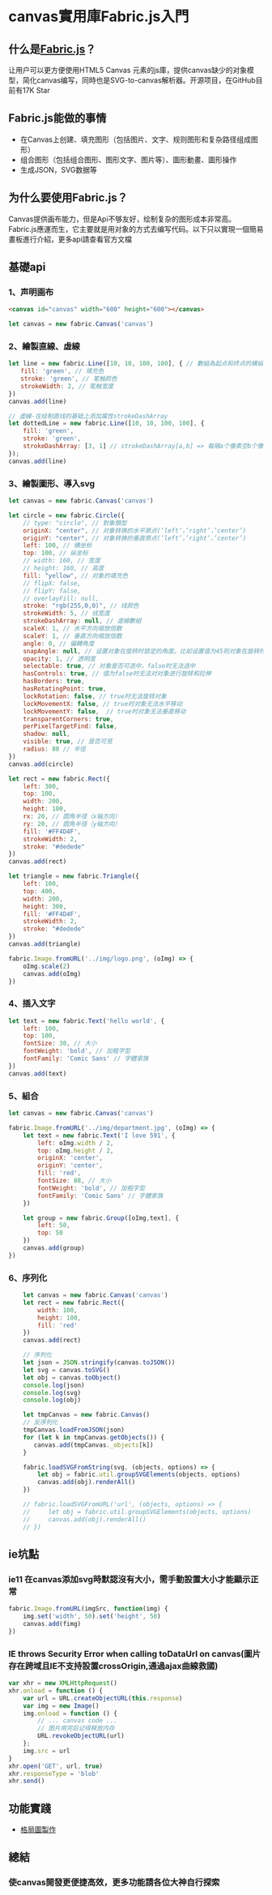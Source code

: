 # canvas實用庫Fabric.js入門

## 什么是[Fabric.js](https://github.com/fabricjs/fabric.js "Fabric")？
让用户可以更方便使用HTML5 Canvas 元素的js庫，提供canvas缺少的对象模型，简化canvas编写，同時也是SVG-to-canvas解析器。开源项目，在GitHub目前有17K Star

## Fabric.js能做的事情
+ 在Canvas上创建、填充图形（包括图片、文字、规则图形和复杂路径组成图形）
+ 组合图形（包括组合图形、图形文字、图片等）、圖形動畫、圖形操作
+ 生成JSON，SVG数据等

## 为什么要使用Fabric.js？
Canvas提供画布能力，但是Api不够友好，绘制复杂的图形成本非常高。Fabric.js應運而生，它主要就是用对象的方式去编写代码。以下只以實現一個簡易畫板進行介紹，更多api請查看官方文檔

## 基礎api

### 1、声明画布

```html
<canvas id="canvas" width="600" height="600"></canvas>
```

```javaScript
let canvas = new fabric.Canvas('canvas')
```

### 2、繪製直線、虛線
```javaScript
let line = new fabric.Line([10, 10, 100, 100], { // 數組為起点和终点的横纵坐标
　　fill: 'green', // 填充色
　　stroke: 'green', // 笔触颜色
　　strokeWidth: 2, // 笔触宽度
})
canvas.add(line)

// 虛線-在绘制直线的基础上添加属性strokeDashArray
let dottedLine = new fabric.Line([10, 10, 100, 100], {
    fill: 'green',
    stroke: 'green',
    strokeDashArray: [3, 1] // strokeDashArray[a,b] => 每隔a个像素空b个像素
});
canvas.add(line)
```

### 3、繪製圖形、導入svg
```javaScript
let canvas = new fabric.Canvas('canvas')

let circle = new fabric.Circle({
    // type: "circle", // 對象類型
    originX: "center", // 对象转换的水平原点(‘left’，’right’，’center’)
    originY: "center", // 对象转换的垂直原点(‘left’，’right’，’center’)
    left: 100, // 横坐标
    top: 100, // 纵坐标
    // width: 160, // 宽度
    // height: 160, // 高度
    fill: "yellow", // 对象的填充色
    // flipX: false,
    // flipY: false,
    // overlayFill: null,
    stroke: "rgb(255,0,0)", // 线颜色
    strokeWidth: 5, // 线宽度
    strokeDashArray: null, // 虛線數組
    scaleX: 1, // 水平方向缩放倍数
    scaleY: 1, // 垂直方向缩放倍数
    angle: 0, // 偏轉角度
    snapAngle: null, // 设置对象在旋转时锁定的角度。比如设置值为45则对象在旋转时只能以45度为一个单位
    opacity: 1, // 透明度
    selectable: true, // 对象是否可选中，false时无法选中
    hasControls: true, // 值为false时无法对对象进行旋转和拉伸
    hasBorders: true,
    hasRotatingPoint: true,
    lockRotation: false, // true时无法旋转对象
    lockMovementX: false, // true时对象无法水平移动
    lockMovementY: false,  // true时对象无法垂直移动
    transparentCorners: true,
    perPixelTargetFind: false,
    shadow: null,
    visible: true, // 是否可見
    radius: 80 // 半徑
})
canvas.add(circle)

let rect = new fabric.Rect({
    left: 300,
    top: 100,
    width: 200, 
    height: 100, 
    rx: 20, // 圆角半径（x轴方向）
    ry: 20, // 圆角半径（y轴方向）
    fill: '#FF4D4F',
    strokeWidth: 2,
    stroke: "#dedede"
})
canvas.add(rect)

let triangle = new fabric.Triangle({
    left: 100,
    top: 400,
    width: 200, 
    height: 300, 
    fill: '#FF4D4F',
    strokeWidth: 2,
    stroke: "#dedede"
})
canvas.add(triangle)

fabric.Image.fromURL('../img/logo.png', (oImg) => {
    oImg.scale(2)
    canvas.add(oImg)
})
```

### 4、插入文字
```javaScript
let text = new fabric.Text('hello world', { 
    left: 100,
    top: 100,
    fontSize: 30, // 大小
    fontWeight: 'bold', // 加粗字型
    fontFamily: 'Comic Sans' // 字體家族
})
canvas.add(text)
```

### 5、組合
```javaScript
let canvas = new fabric.Canvas('canvas')

fabric.Image.fromURL('../img/department.jpg', (oImg) => {
    let text = new fabric.Text('I love 591', { 
        left: oImg.width / 2,
        top: oImg.height / 2,
        originX: 'center',
        originY: 'center',
        fill: 'red',
        fontSize: 88, // 大小
        fontWeight: 'bold', // 加粗字型
        fontFamily: 'Comic Sans' // 字體家族
    })

    let group = new fabric.Group([oImg,text], {
        left: 50,
        top: 50
    })
    canvas.add(group)
})
```

### 6、序列化
```javaScript
    let canvas = new fabric.Canvas('canvas')
    let rect = new fabric.Rect({
        width: 100,
        height: 100,
        fill: 'red'
    })
    canvas.add(rect)

    // 序列化
    let json = JSON.stringify(canvas.toJSON())
    let svg = canvas.toSVG()
    let obj = canvas.toObject()
    console.log(json)
    console.log(svg)
    console.log(obj)

    let tmpCanvas = new fabric.Canvas()
    // 反序列化
    tmpCanvas.loadFromJSON(json)
    for (let k in tmpCanvas.getObjects()) {
       canvas.add(tmpCanvas._objects[k])
    }

    fabric.loadSVGFromString(svg, (objects, options) => {
        let obj = fabric.util.groupSVGElements(objects, options)
        canvas.add(obj).renderAll()
    })

    // fabric.loadSVGFromURL('url', (objects, options) => {
    //     let obj = fabric.util.groupSVGElements(objects, options)
    //     canvas.add(obj).renderAll()
    // })
```

## ie坑點

### ie11 在canvas添加svg時默認沒有大小，需手動設置大小才能顯示正常
```javaScript
fabric.Image.fromURL(imgSrc, function(img) {
    img.set('width', 50).set('height', 50)
    canvas.add(fimg)
})
```

### IE throws Security Error when calling toDataUrl on canvas(圖片存在跨域且IE不支持設置crossOrigin,通過ajax曲線救國)
```javaScript
var xhr = new XMLHttpRequest()
xhr.onload = function () {
    var url = URL.createObjectURL(this.response)
    var img = new Image()
    img.onload = function () {
        // ... canvas code ...
        // 图片用完后记得释放内存
        URL.revokeObjectURL(url)
    };
    img.src = url
}
xhr.open('GET', url, true)
xhr.responseType = 'blob'
xhr.send()
```

## 功能實踐
+ [格局圖製作](https://www.591.com.tw/home/house/patternDrawing "格局圖製作")

## 總結
### 使canvas開發更便捷高效，更多功能請各位大神自行探索